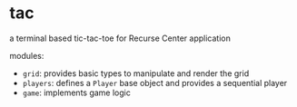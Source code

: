# tac

a terminal based tic-tac-toe for Recurse Center application

modules:
- `grid`: provides basic types to manipulate and render the grid
- `players`: defines a `Player` base object and provides a sequential player
- `game`: implements game logic